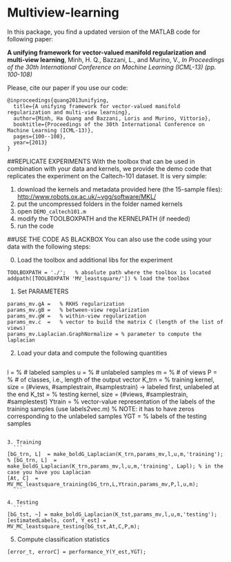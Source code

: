 Multiview-learning
==================
In this package, you find a updated version of the MATLAB code for following paper:

**A unifying framework for vector-valued manifold regularization and multi-view learning**, 
Minh, H. Q., Bazzani, L., and Murino, V., 
*In Proceedings of the 30th International Conference on Machine Learning (ICML-13) (pp. 100-108)*

Please, cite our paper if you use our code:
  ```
  @inproceedings{quang2013unifying,
    title={A unifying framework for vector-valued manifold regularization and multi-view learning},
    author={Minh, Ha Quang and Bazzani, Loris and Murino, Vittorio},
    booktitle={Proceedings of the 30th International Conference on Machine Learning (ICML-13)},
    pages={100--108},
    year={2013}
  }
  ```

##REPLICATE EXPERIMENTS
With the toolbox that can be used in combination with your data and kernels, we provide the demo code 
that replicates the experiment on the Caltech-101 dataset.
It is very simple:

1. download the kernels and metadata provided here (the 15-sample files): 
  http://www.robots.ox.ac.uk/~vgg/software/MKL/  
2. put the uncompressed folders in the folder named kernels 
3. open `DEMO_caltech101.m`
4. modify the TOOLBOXPATH and the KERNELPATH (if needed)
5. run the code


##USE THE CODE AS BLACKBOX
You can also use the code using your data with the following steps:

0. Load the toolbox and additional libs for the experiment
  ```
  TOOLBOXPATH = './';   % absolute path where the toolbox is located
  addpath([TOOLBOXPATH 'MV_leastsquare/']) % load the toolbox
  ```

1. Set PARAMETERS
  ```
  params_mv.gA =   % RKHS regularization
  params_mv.gB =   % between-view regularization
  params_mv.gW =   % within-view regularization
  params_mv.c  =   % vector to build the matrix C (length of the list of views)
  params_mv.Laplacian.GraphNormalize = % parameter to compute the laplacian
  ```

2. Load your data and compute the following quantities
	```
  l = % # labeled samples
  u = % # unlabeled samples
  m = % # of views
  P = % # of classes, i.e., length of the output vector
  K_trn  = % training kernel, size = (#views, #samplestrain, #samplestrain) -> labeled first, unlabeled at the end
  K_tst  = % testing kernel, size = (#views, #samplestrain, #samplestest) 
  Ytrain = % vector-value representation of the labels of the training samples (use labels2vec.m) % NOTE: it has to have zeros corresponding to the unlabeled samples
  YGT = % labels of the testing samples
  ```

3. Training
	```
  [bG_trn, L]  = make_boldG_Laplacian(K_trn,params_mv,l,u,m,'training');
  % [bG_trn, L]  = make_boldG_Laplacian(K_trn,params_mv,l,u,m,'training', Lapl); % in the case you have you Laplacian
  [At, C]  = MV_MC_leastsquare_training(bG_trn,L,Ytrain,params_mv,P,l,u,m);
	```

4. Testing
	```
  [bG_tst, ~] = make_boldG_Laplacian(K_tst,params_mv,l,u,m,'testing');
  [estimatedLabels, conf, Y_est] = MV_MC_leastsquare_testing(bG_tst,At,C,P,m);
  ```

5. Compute classification statistics
  ```
  [error_t, errorC] = performance_Y(Y_est,YGT);
  ```
